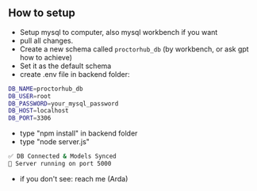 ## How to setup

- Setup mysql to computer, also mysql workbench if you want
- pull all changes.
- Create a new schema called `proctorhub_db` (by workbench, or ask gpt how to achieve)
- Set it as the default schema
- create .env file in backend folder:

```bash
DB_NAME=proctorhub_db
DB_USER=root
DB_PASSWORD=your_mysql_password
DB_HOST=localhost
DB_PORT=3306
```
- type "npm install" in backend folder
- type "node server.js"
```bash
✅ DB Connected & Models Synced
🚀 Server running on port 5000
```
- if you don't see: reach me (Arda) 
